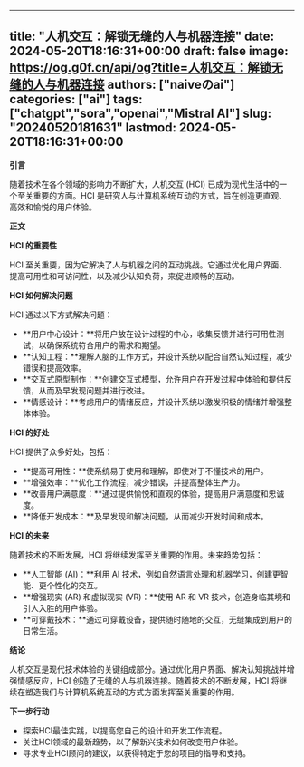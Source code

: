 
---
title: "人机交互：解锁无缝的人与机器连接"
date: 2024-05-20T18:16:31+00:00
draft: false
image: https://og.g0f.cn/api/og?title=人机交互：解锁无缝的人与机器连接
authors: ["naiveのai"]
categories: ["ai"]
tags: ["chatgpt","sora","openai","Mistral AI"]
slug: "20240520181631"
lastmod: 2024-05-20T18:16:31+00:00
---
**引言**

随着技术在各个领域的影响力不断扩大，人机交互 (HCI) 已成为现代生活中的一个至关重要的方面。HCI 是研究人与计算机系统互动的方式，旨在创造更直观、高效和愉悦的用户体验。

**正文**

**HCI 的重要性**

HCI 至关重要，因为它解决了人与机器之间的互动挑战。它通过优化用户界面、提高可用性和可访问性，以及减少认知负荷，来促进顺畅的互动。

**HCI 如何解决问题**

HCI 通过以下方式解决问题：

* **用户中心设计：**将用户放在设计过程的中心，收集反馈并进行可用性测试，以确保系统符合用户的需求和期望。
* **认知工程：**理解人脑的工作方式，并设计系统以配合自然认知过程，减少错误和提高效率。
* **交互式原型制作：**创建交互式模型，允许用户在开发过程中体验和提供反馈，从而及早发现问题并进行改进。
* **情感设计：**考虑用户的情绪反应，并设计系统以激发积极的情绪并增强整体体验。

**HCI 的好处**

HCI 提供了众多好处，包括：

* **提高可用性：**使系统易于使用和理解，即使对于不懂技术的用户。
* **增强效率：**优化工作流程，减少错误，并提高整体生产力。
* **改善用户满意度：**通过提供愉悦和直观的体验，提高用户满意度和忠诚度。
* **降低开发成本：**及早发现和解决问题，从而减少开发时间和成本。

**HCI 的未来**

随着技术的不断发展，HCI 将继续发挥至关重要的作用。未来趋势包括：

* **人工智能 (AI)：**利用 AI 技术，例如自然语言处理和机器学习，创建更智能、更个性化的交互。
* **增强现实 (AR) 和虚拟现实 (VR)：**使用 AR 和 VR 技术，创造身临其境和引人入胜的用户体验。
* **可穿戴技术：**通过可穿戴设备，提供随时随地的交互，无缝集成到用户的日常生活。

**结论**

人机交互是现代技术体验的关键组成部分。通过优化用户界面、解决认知挑战并增强情感反应，HCI 创造了无缝的人与机器连接。随着技术的不断发展，HCI 将继续在塑造我们与计算机系统互动的方式方面发挥至关重要的作用。

**下一步行动**

* 探索HCI最佳实践，以提高您自己的设计和开发工作流程。
* 关注HCI领域的最新趋势，以了解新兴技术如何改变用户体验。
* 寻求专业HCI顾问的建议，以获得特定于您的项目的指导和支持。